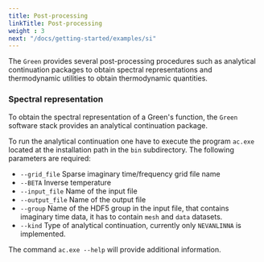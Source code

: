 ```yaml
---
title: Post-processing
linkTitle: Post-processing
weight : 3
next: "/docs/getting-started/examples/si"
---
```


The `Green` provides several post-processing procedures such as analytical continuation packages to obtain spectral representations and
thermodynamic utilities to obtain thermodynamic quantities.

### Spectral representation

To obtain the spectral representation of a Green's function, the `Green` software stack provides an analytical continuation package.

To run the analytical continuation one have to execute the program `ac.exe` located at the installation path in the `bin` subdirectory.
The following parameters are required:
  - `--grid_file`  Sparse imaginary time/frequency grid file name
  - `--BETA`  Inverse temperature
  - `--input_file`  Name of the input file
  - `--output_file`  Name of the output file
  - `--group`  Name of the HDF5 group in the input file, that contains imaginary time data, it has to contain `mesh` and `data` datasets.
  - `--kind`  Type of analytical continuation, currently only `NEVANLINNA` is implemented.

The command `ac.exe --help` will provide additional information.
